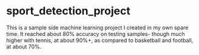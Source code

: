 # sport_detection_project

This is a sample side machine learning project I created in my own spare time. It reached about 80% accuracy on testing samples- 
though much higher with tennis, at about 90%+, as compared to basketball and football, at about 70%.
